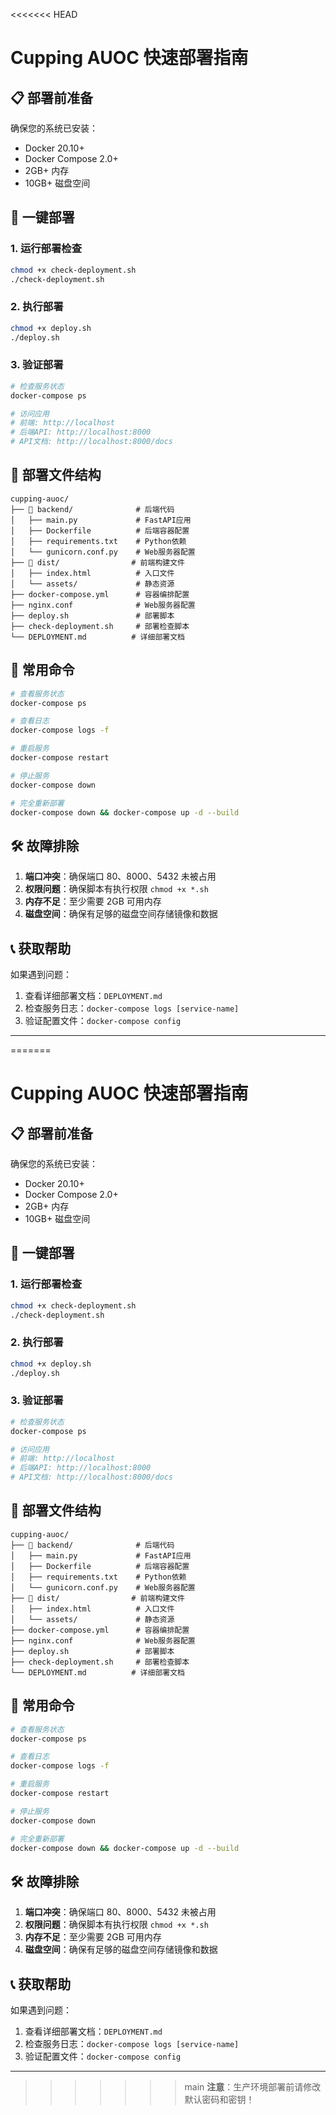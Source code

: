 <<<<<<< HEAD
# Cupping AUOC 快速部署指南

## 📋 部署前准备

确保您的系统已安装：
- Docker 20.10+
- Docker Compose 2.0+
- 2GB+ 内存
- 10GB+ 磁盘空间

## 🚀 一键部署

### 1. 运行部署检查
```bash
chmod +x check-deployment.sh
./check-deployment.sh
```

### 2. 执行部署
```bash
chmod +x deploy.sh
./deploy.sh
```

### 3. 验证部署
```bash
# 检查服务状态
docker-compose ps

# 访问应用
# 前端: http://localhost
# 后端API: http://localhost:8000
# API文档: http://localhost:8000/docs
```

## 📁 部署文件结构

```
cupping-auoc/
├── 📂 backend/              # 后端代码
│   ├── main.py             # FastAPI应用
│   ├── Dockerfile          # 后端容器配置
│   ├── requirements.txt    # Python依赖
│   └── gunicorn.conf.py    # Web服务器配置
├── 📂 dist/                # 前端构建文件
│   ├── index.html          # 入口文件
│   └── assets/             # 静态资源
├── docker-compose.yml      # 容器编排配置
├── nginx.conf              # Web服务器配置
├── deploy.sh               # 部署脚本
├── check-deployment.sh     # 部署检查脚本
└── DEPLOYMENT.md          # 详细部署文档
```

## 🔧 常用命令

```bash
# 查看服务状态
docker-compose ps

# 查看日志
docker-compose logs -f

# 重启服务
docker-compose restart

# 停止服务
docker-compose down

# 完全重新部署
docker-compose down && docker-compose up -d --build
```

## 🛠️ 故障排除

1. **端口冲突**：确保端口 80、8000、5432 未被占用
2. **权限问题**：确保脚本有执行权限 `chmod +x *.sh`
3. **内存不足**：至少需要 2GB 可用内存
4. **磁盘空间**：确保有足够的磁盘空间存储镜像和数据

## 📞 获取帮助

如果遇到问题：
1. 查看详细部署文档：`DEPLOYMENT.md`
2. 检查服务日志：`docker-compose logs [service-name]`
3. 验证配置文件：`docker-compose config`

---
=======
# Cupping AUOC 快速部署指南

## 📋 部署前准备

确保您的系统已安装：
- Docker 20.10+
- Docker Compose 2.0+
- 2GB+ 内存
- 10GB+ 磁盘空间

## 🚀 一键部署

### 1. 运行部署检查
```bash
chmod +x check-deployment.sh
./check-deployment.sh
```

### 2. 执行部署
```bash
chmod +x deploy.sh
./deploy.sh
```

### 3. 验证部署
```bash
# 检查服务状态
docker-compose ps

# 访问应用
# 前端: http://localhost
# 后端API: http://localhost:8000
# API文档: http://localhost:8000/docs
```

## 📁 部署文件结构

```
cupping-auoc/
├── 📂 backend/              # 后端代码
│   ├── main.py             # FastAPI应用
│   ├── Dockerfile          # 后端容器配置
│   ├── requirements.txt    # Python依赖
│   └── gunicorn.conf.py    # Web服务器配置
├── 📂 dist/                # 前端构建文件
│   ├── index.html          # 入口文件
│   └── assets/             # 静态资源
├── docker-compose.yml      # 容器编排配置
├── nginx.conf              # Web服务器配置
├── deploy.sh               # 部署脚本
├── check-deployment.sh     # 部署检查脚本
└── DEPLOYMENT.md          # 详细部署文档
```

## 🔧 常用命令

```bash
# 查看服务状态
docker-compose ps

# 查看日志
docker-compose logs -f

# 重启服务
docker-compose restart

# 停止服务
docker-compose down

# 完全重新部署
docker-compose down && docker-compose up -d --build
```

## 🛠️ 故障排除

1. **端口冲突**：确保端口 80、8000、5432 未被占用
2. **权限问题**：确保脚本有执行权限 `chmod +x *.sh`
3. **内存不足**：至少需要 2GB 可用内存
4. **磁盘空间**：确保有足够的磁盘空间存储镜像和数据

## 📞 获取帮助

如果遇到问题：
1. 查看详细部署文档：`DEPLOYMENT.md`
2. 检查服务日志：`docker-compose logs [service-name]`
3. 验证配置文件：`docker-compose config`

---
>>>>>>> main
**注意**：生产环境部署前请修改默认密码和密钥！ 
